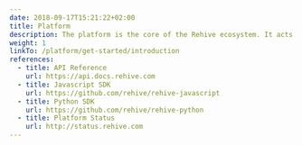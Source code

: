 ```yaml
---
date: 2018-09-17T15:21:22+02:00
title: Platform
description: The platform is the core of the Rehive ecosystem. It acts as the backbone for company, user, account and transaction management in Rehive.
weight: 1
linkTo: /platform/get-started/introduction
references:
  - title: API Reference
    url: https://api.docs.rehive.com
  - title: Javascript SDK
    url: https://github.com/rehive/rehive-javascript
  - title: Python SDK
    url: https://github.com/rehive/rehive-python
  - title: Platform Status
    url: http://status.rehive.com
---
```

